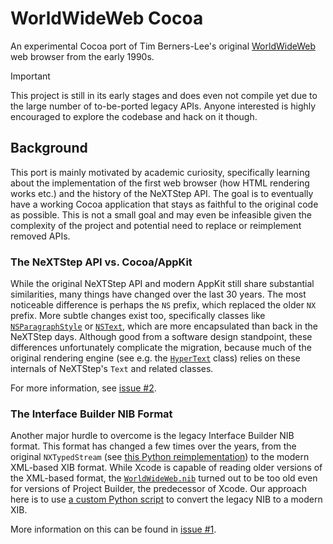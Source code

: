 # WorldWideWeb Cocoa

An experimental Cocoa port of Tim Berners-Lee's original [WorldWideWeb](https://en.wikipedia.org/wiki/WorldWideWeb) web browser from the early 1990s.

> [!IMPORTANT]
> This project is still in its early stages and does even not compile yet due to the large number of to-be-ported legacy APIs. Anyone interested is highly encouraged to explore the codebase and hack on it though.

## Background

This port is mainly motivated by academic curiosity, specifically learning about the implementation of the first web browser (how HTML rendering works etc.) and the history of the NeXTStep API. The goal is to eventually have a working Cocoa application that stays as faithful to the original code as possible. This is not a small goal and may even be infeasible given the complexity of the project and potential need to replace or reimplement removed APIs.

### The NeXTStep API vs. Cocoa/AppKit

While the original NeXTStep API and modern AppKit still share substantial similarities, many things have changed over the last 30 years. The most noticeable difference is perhaps the `NS` prefix, which replaced the older `NX` prefix. More subtle changes exist too, specifically classes like [`NSParagraphStyle`](https://developer.apple.com/documentation/uikit/nsparagraphstyle?language=objc) or [`NSText`](https://developer.apple.com/documentation/appkit/nstext), which are more encapsulated than back in the NeXTStep days. Although good from a software design standpoint, these differences unfortunately complicate the migration, because much of the original rendering engine (see e.g. the [`HyperText`](https://github.com/fwcd/worldwideweb-cocoa/blob/8418220bc109a5ae43c257f94e9a74f3dd141534/WorldWideWeb/HyperText.m) class) relies on these internals of NeXTStep's `Text` and related classes.

For more information, see [issue #2](https://github.com/fwcd/worldwideweb-cocoa/issues/2).

### The Interface Builder NIB Format

Another major hurdle to overcome is the legacy Interface Builder NIB format. This format has changed a few times over the years, from the original `NXTypedStream` (see [this Python reimplementation](https://github.com/dgelessus/python-typedstream)) to the modern XML-based XIB format. While Xcode is capable of reading older versions of the XML-based format, the [`WorldWideWeb.nib`](https://github.com/fwcd/worldwideweb-cocoa/tree/4276fe7bd1e70c24a6d70fc96a13e06aa5f6fc67/WorldWideWeb/WorldWideWeb.nib) turned out to be too old even for versions of Project Builder, the predecessor of Xcode. Our approach here is to use [a custom Python script](Scripts/convert-nib-to-xib) to convert the legacy NIB to a modern XIB.

More information on this can be found in [issue #1](https://github.com/fwcd/worldwideweb-cocoa/issues/1).
